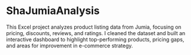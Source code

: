 # ShaJumiaAnalysis
This Excel project analyzes product listing data from Jumia, focusing on pricing, discounts, reviews, and ratings. 
I cleaned the dataset and built an interactive dashboard to highlight top-performing products, pricing gaps, and areas for improvement in e-commerce strategy.
